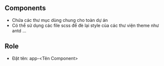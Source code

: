 ## Components

- Chứa các thư mục dùng chung cho toàn dự án
- Có thể sử dụng các file scss để đè lại style của các thư viện theme như antd ...

## Role

- Đặt tên: app-<Tên Component>
